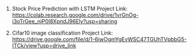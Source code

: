 1. Stock Price Prediction with LSTM
Project Link: https://colab.research.google.com/drive/1vrGnOg-i3oTrGee_njP0I8XpndJ96Ely?usp=sharing

2. Cifar10 image classification
Project Link: https://drive.google.com/file/d/1-6iwOgmYgEvWSC47TGUhTVpbbG5-ITCk/view?usp=drive_link
